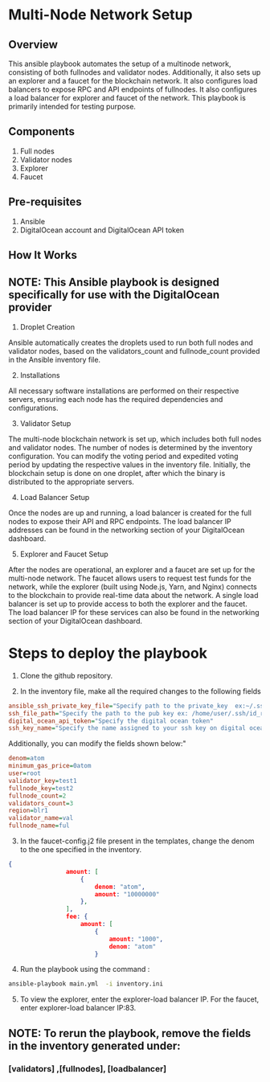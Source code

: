 # Multi-Node Network Setup

## Overview
This ansible playbook automates the setup of a multinode network, consisting of both fullnodes and validator nodes. Additionally, it also  sets up an explorer and a faucet for the blockchain network. It also configures load balancers to expose RPC and API endpoints of fullnodes. It also configures a load balancer for explorer and faucet of the network. This playbook is primarily intended for testing purpose.

## Components
1. Full nodes
2. Validator nodes
3. Explorer
4. Faucet

## Pre-requisites
1. Ansible
2. DigitalOcean account and DigitalOcean API token

## How It Works
## NOTE: This Ansible playbook is designed specifically for use with the DigitalOcean provider

1. Droplet Creation

Ansible automatically creates the droplets used to run both full nodes and validator nodes, based on the validators_count and fullnode_count provided in the Ansible inventory file.

2. Installations

All necessary software installations are performed on their respective servers, ensuring each node has the required dependencies and configurations.

3. Validator Setup

The multi-node blockchain network is set up, which includes both full nodes and validator nodes. The number of nodes is determined by the inventory configuration. You can modify the voting period and expedited voting period by updating the respective values in the inventory file. Initially, the blockchain setup is done on one droplet, after which the binary is distributed to the appropriate servers.

4. Load Balancer Setup

Once the nodes are up and running, a load balancer is created for the full nodes to expose their API and RPC endpoints. The load balancer IP addresses can be found in the networking section of your DigitalOcean dashboard.

5. Explorer and Faucet Setup

After the nodes are operational, an explorer and a faucet are set up for the multi-node network. The faucet allows users to request test funds for the network, while the explorer (built using Node.js, Yarn, and Nginx) connects to the blockchain to provide real-time data about the network. A single load balancer is set up to provide access to both the explorer and the faucet. The load balancer IP for these services can also be found in the networking section of your DigitalOcean dashboard.

# Steps to deploy the playbook


1. Clone the github repository.

2. In the inventory file, make all the required changes to the following fields
```ini
ansible_ssh_private_key_file="Specify path to the private_key  ex:~/.ssh/id_rsa"
ssh_file_path="Specify the path to the pub key ex: /home/user/.ssh/id_rsa.pub"
digital_ocean_api_token="Specify the digital ocean token"
ssh_key_name="Specify the name assigned to your ssh key on digital ocean"
```
Additionally, you can modify the fields shown below:"
```ini
denom=atom
minimum_gas_price=0atom
user=root
validator_key=test1
fullnode_key=test2
fullnode_count=2
validators_count=3
region=blr1
validator_name=val
fullnode_name=ful
```
3. In the faucet-config.j2 file present in the templates, change the denom to the one specified in the inventory.
```json
{
                amount: [
                    {
                        denom: "atom",
                        amount: "10000000"
                    },
                ],
                fee: {
                    amount: [
                        {
                            amount: "1000",
                            denom: "atom"
                        }

```


4. Run the playbook using the command :
```bash
ansible-playbook main.yml  -i inventory.ini
```

5. To view the explorer, enter the explorer-load balancer IP. For the faucet, enter explorer-load balancer IP:83.
## NOTE: To rerun the playbook, remove the fields in the inventory generated under: 
### [validators] ,[fullnodes], [loadbalancer]
